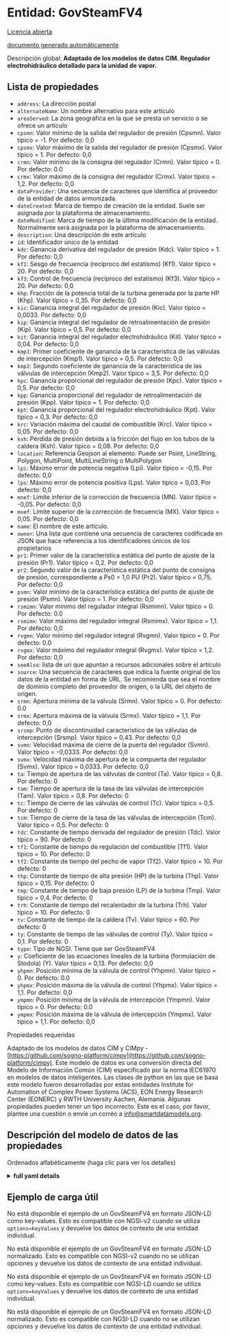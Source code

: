 Entidad: GovSteamFV4  
====================  
[Licencia abierta](https://github.com/smart-data-models//dataModel.EnergyCIM/blob/master/GovSteamFV4/LICENSE.md)  
[documento generado automáticamente](https://docs.google.com/presentation/d/e/2PACX-1vTs-Ng5dIAwkg91oTTUdt8ua7woBXhPnwavZ0FxgR8BsAI_Ek3C5q97Nd94HS8KhP-r_quD4H0fgyt3/pub?start=false&loop=false&delayms=3000#slide=id.gb715ace035_0_60)  
Descripción global: **Adaptado de los modelos de datos CIM. Regulador electrohidráulico detallado para la unidad de vapor.**  

## Lista de propiedades  

- `address`: La dirección postal  - `alternateName`: Un nombre alternativo para este artículo  - `areaServed`: La zona geográfica en la que se presta un servicio o se ofrece un artículo  - `cpsmn`: Valor mínimo de la salida del regulador de presión (Cpsmn).  Valor típico = -1. Por defecto: 0,0  - `cpsmx`: Valor máximo de la salida del regulador de presión (Cpsmx).  Valor típico = 1. Por defecto: 0,0  - `crmn`: Valor mínimo de la consigna del regulador (Crmn).  Valor típico = 0. Por defecto: 0.0  - `crmx`: Valor máximo de la consigna del regulador (Crmx).  Valor típico = 1,2. Por defecto: 0,0  - `dataProvider`: Una secuencia de caracteres que identifica al proveedor de la entidad de datos armonizada.  - `dateCreated`: Marca de tiempo de creación de la entidad. Suele ser asignada por la plataforma de almacenamiento.  - `dateModified`: Marca de tiempo de la última modificación de la entidad. Normalmente será asignada por la plataforma de almacenamiento.  - `description`: Una descripción de este artículo  - `id`: Identificador único de la entidad  - `kdc`: Ganancia derivativa del regulador de presión (Kdc).  Valor típico = 1. Por defecto: 0,0  - `kf1`: Sesgo de frecuencia (recíproco del estatismo) (Kf1).  Valor típico = 20. Por defecto: 0,0  - `kf3`: Control de frecuencia (recíproco del estatismo) (Kf3).  Valor típico = 20. Por defecto: 0,0  - `khp`: Fracción de la potencia total de la turbina generada por la parte HP (Khp).  Valor típico = 0,35. Por defecto: 0,0  - `kic`: Ganancia integral del regulador de presión (Kic).  Valor típico = 0,0033. Por defecto: 0,0  - `kip`: Ganancia integral del regulador de retroalimentación de presión (Kip).  Valor típico = 0,5. Por defecto: 0,0  - `kit`: Ganancia integral del regulador electrohidráulico (Kit).  Valor típico = 0,04. Por defecto: 0,0  - `kmp1`: Primer coeficiente de ganancia de la característica de las válvulas de intercepción (Kmp1).  Valor típico = 0,5. Por defecto: 0,0  - `kmp2`: Segundo coeficiente de ganancia de la característica de las válvulas de intercepción (Kmp2).  Valor típico = 3,5. Por defecto: 0,0  - `kpc`: Ganancia proporcional del regulador de presión (Kpc).  Valor típico = 0,5. Por defecto: 0,0  - `kpp`: Ganancia proporcional del regulador de retroalimentación de presión (Kpp).  Valor típico = 1. Por defecto: 0,0  - `kpt`: Ganancia proporcional del regulador electrohidráulico (Kpt).  Valor típico = 0,3. Por defecto: 0,0  - `krc`: Variación máxima del caudal de combustible (Krc).  Valor típico = 0,05. Por defecto: 0,0  - `ksh`: Pérdida de presión debida a la fricción del flujo en los tubos de la caldera (Ksh).  Valor típico = 0,08. Por defecto: 0,0  - `location`: Referencia Geojson al elemento. Puede ser Point, LineString, Polygon, MultiPoint, MultiLineString o MultiPolygon  - `lpi`: Máximo error de potencia negativa (Lpi).  Valor típico = -0,15. Por defecto: 0,0  - `lps`: Máximo error de potencia positiva (Lps).  Valor típico = 0,03. Por defecto: 0,0  - `mnef`: Límite inferior de la corrección de frecuencia (MN).  Valor típico = -0,05. Por defecto: 0,0  - `mxef`: Límite superior de la corrección de frecuencia (MX).  Valor típico = 0,05. Por defecto: 0,0  - `name`: El nombre de este artículo.  - `owner`: Una lista que contiene una secuencia de caracteres codificada en JSON que hace referencia a los identificadores únicos de los propietarios  - `pr1`: Primer valor de la característica estática del punto de ajuste de la presión (Pr1).  Valor típico = 0,2. Por defecto: 0,0  - `pr2`: Segundo valor de la característica estática del punto de consigna de presión, correspondiente a Ps0 = 1,0 PU (Pr2).  Valor típico = 0,75. Por defecto: 0,0  - `psmn`: Valor mínimo de la característica estática del punto de ajuste de presión (Psmn).  Valor típico = 1. Por defecto: 0,0  - `rsmimn`: Valor mínimo del regulador integral (Rsmimn).  Valor típico = 0. Por defecto: 0.0  - `rsmimx`: Valor máximo del regulador integral (Rsmimx).  Valor típico = 1,1. Por defecto: 0,0  - `rvgmn`: Valor mínimo del regulador integral (Rvgmn).  Valor típico = 0. Por defecto: 0.0  - `rvgmx`: Valor máximo del regulador integral (Rvgmx).  Valor típico = 1,2. Por defecto: 0,0  - `seeAlso`: lista de uri que apuntan a recursos adicionales sobre el artículo  - `source`: Una secuencia de caracteres que indica la fuente original de los datos de la entidad en forma de URL. Se recomienda que sea el nombre de dominio completo del proveedor de origen, o la URL del objeto de origen.  - `srmn`: Apertura mínima de la válvula (Srmn).  Valor típico = 0. Por defecto: 0.0  - `srmx`: Apertura máxima de la válvula (Srmx).  Valor típico = 1,1. Por defecto: 0,0  - `srsmp`: Punto de discontinuidad característico de las válvulas de intercepción (Srsmp).  Valor típico = 0,43. Por defecto: 0,0  - `svmn`: Velocidad máxima de cierre de la puerta del regulador (Svmn).  Valor típico = -0,0333. Por defecto: 0,0  - `svmx`: Velocidad máxima de apertura de la compuerta del regulador (Svmx).  Valor típico = 0,0333. Por defecto: 0,0  - `ta`: Tiempo de apertura de las válvulas de control (Ta).  Valor típico = 0,8. Por defecto: 0  - `tam`: Tiempo de apertura de la tasa de las válvulas de intercepción (Tam).  Valor típico = 0,8. Por defecto: 0  - `tc`: Tiempo de cierre de las válvulas de control (Tc).  Valor típico = 0,5. Por defecto: 0  - `tcm`: Tiempo de cierre de la tasa de las válvulas de intercepción (Tcm).  Valor típico = 0,5. Por defecto: 0  - `tdc`: Constante de tiempo derivada del regulador de presión (Tdc).  Valor típico = 90. Por defecto: 0  - `tf1`: Constante de tiempo de regulación del combustible (Tf1).  Valor típico = 10. Por defecto: 0  - `tf2`: Constante de tiempo del pecho de vapor (Tf2).  Valor típico = 10. Por defecto: 0  - `thp`: Constante de tiempo de alta presión (HP) de la turbina (Thp).  Valor típico = 0,15. Por defecto: 0  - `tmp`: Constante de tiempo de baja presión (LP) de la turbina (Tmp).  Valor típico = 0,4. Por defecto: 0  - `trh`: Constante de tiempo del recalentador de la turbina (Trh).  Valor típico = 10. Por defecto: 0  - `tv`: Constante de tiempo de la caldera (Tv).  Valor típico = 60. Por defecto: 0  - `ty`: Constante de tiempo de las válvulas de control (Ty).  Valor típico = 0,1. Por defecto: 0  - `type`: Tipo de NGSI. Tiene que ser GovSteamFV4  - `y`: Coeficiente de las ecuaciones lineales de la turbina (formulación de Stodola) (Y).  Valor típico = 0,13. Por defecto: 0,0  - `yhpmn`: Posición mínima de la válvula de control (Yhpmn).  Valor típico = 0. Por defecto: 0.0  - `yhpmx`: Posición máxima de la válvula de control (Yhpmx).  Valor típico = 1,1. Por defecto: 0,0  - `ympmn`: Posición mínima de la válvula de intercepción (Ympmn).  Valor típico = 0. Por defecto: 0.0  - `ympmx`: Posición máxima de la válvula de intercepción (Ympmx).  Valor típico = 1,1. Por defecto: 0,0    
Propiedades requeridas  
Adaptado de los modelos de datos CIM y CIMpy - [https://github.com/sogno-platform/cimpy](https://github.com/sogno-platform/cimpy). Este modelo de datos es una conversión directa del Modelo de Información Común (CIM) especificado por la norma IEC61970 en modelos de datos inteligentes. Las clases de python en las que se basa este modelo fueron desarrolladas por estas entidades Institute for Automation of Complex Power Systems (ACS), EON Energy Research Center (EONERC) y RWTH University Aachen, Alemania. Algunas propiedades pueden tener un tipo incorrecto. Este es el caso, por favor, plantee una cuestión o envíe un correo a info@smartdatamodels.org.  
## Descripción del modelo de datos de las propiedades  
Ordenados alfabéticamente (haga clic para ver los detalles)  
<details><summary><strong>full yaml details</strong></summary>    
```yaml  
GovSteamFV4:    
  description: 'Adapted from CIM data models. Detailed electro-hydraulic governor for steam unit.'    
  properties:    
    address:    
      description: 'The mailing address'    
      properties:    
        addressCountry:    
          description: 'Property. The country. For example, Spain. Model:''https://schema.org/addressCountry'''    
          type: string    
        addressLocality:    
          description: 'Property. The locality in which the street address is, and which is in the region. Model:''https://schema.org/addressLocality'''    
          type: string    
        addressRegion:    
          description: 'Property. The region in which the locality is, and which is in the country. Model:''https://schema.org/addressRegion'''    
          type: string    
        postOfficeBoxNumber:    
          description: 'Property. The post office box number for PO box addresses. For example, 03578. Model:''https://schema.org/postOfficeBoxNumber'''    
          type: string    
        postalCode:    
          description: 'Property. The postal code. For example, 24004. Model:''https://schema.org/https://schema.org/postalCode'''    
          type: string    
        streetAddress:    
          description: 'Property. The street address. Model:''https://schema.org/streetAddress'''    
          type: string    
      type: Property    
      x-ngsi:    
        model: https://schema.org/address    
    alternateName:    
      description: 'An alternative name for this item'    
      type: Property    
    areaServed:    
      description: 'The geographic area where a service or offered item is provided'    
      type: Property    
      x-ngsi:    
        model: https://schema.org/Text    
    cpsmn:    
      description: 'Minimum value of pressure regulator output (Cpsmn).  Typical Value = -1. Default: 0.0'    
      type: number    
      x-ngsi:    
        model: https://schema.org/Number    
    cpsmx:    
      description: 'Maximum value of pressure regulator output (Cpsmx).  Typical Value = 1. Default: 0.0'    
      type: number    
      x-ngsi:    
        model: https://schema.org/Number    
    crmn:    
      description: 'Minimum value of regulator set-point (Crmn).  Typical Value = 0. Default: 0.0'    
      type: number    
      x-ngsi:    
        model: https://schema.org/Number    
    crmx:    
      description: 'Maximum value of regulator set-point (Crmx).  Typical Value = 1.2. Default: 0.0'    
      type: number    
      x-ngsi:    
        model: https://schema.org/Number    
    dataProvider:    
      description: 'A sequence of characters identifying the provider of the harmonised data entity.'    
      type: Property    
    dateCreated:    
      description: 'Entity creation timestamp. This will usually be allocated by the storage platform.'    
      format: date-time    
      type: Property    
    dateModified:    
      description: 'Timestamp of the last modification of the entity. This will usually be allocated by the storage platform.'    
      format: date-time    
      type: Property    
    description:    
      description: 'A description of this item'    
      type: Property    
    id:    
      anyOf: &govsteamfv4_-_properties_-_owner_-_items_-_anyof    
        - description: 'Property. Identifier format of any NGSI entity'    
          maxLength: 256    
          minLength: 1    
          pattern: ^[\w\-\.\{\}\$\+\*\[\]`|~^@!,:\\]+$    
          type: string    
        - description: 'Property. Identifier format of any NGSI entity'    
          format: uri    
          type: string    
      description: 'Unique identifier of the entity'    
      type: Property    
    kdc:    
      description: 'Derivative gain of pressure regulator (Kdc).  Typical Value = 1. Default: 0.0'    
      type: number    
      x-ngsi:    
        model: https://schema.org/Number    
    kf1:    
      description: 'Frequency bias (reciprocal of droop) (Kf1).  Typical Value = 20. Default: 0.0'    
      type: number    
      x-ngsi:    
        model: https://schema.org/Number    
    kf3:    
      description: 'Frequency control (reciprocal of droop) (Kf3).  Typical Value = 20. Default: 0.0'    
      type: number    
      x-ngsi:    
        model: https://schema.org/Number    
    khp:    
      description: 'Fraction  of total turbine output generated by HP part (Khp).  Typical Value = 0.35. Default: 0.0'    
      type: number    
      x-ngsi:    
        model: https://schema.org/Number    
    kic:    
      description: 'Integral gain of pressure regulator (Kic).  Typical Value = 0.0033. Default: 0.0'    
      type: number    
      x-ngsi:    
        model: https://schema.org/Number    
    kip:    
      description: 'Integral gain of pressure feedback regulator (Kip).  Typical Value = 0.5. Default: 0.0'    
      type: number    
      x-ngsi:    
        model: https://schema.org/Number    
    kit:    
      description: 'Integral gain of electro-hydraulic regulator (Kit).  Typical Value = 0.04. Default: 0.0'    
      type: number    
      x-ngsi:    
        model: https://schema.org/Number    
    kmp1:    
      description: 'First gain coefficient of  intercept valves characteristic (Kmp1).  Typical Value = 0.5. Default: 0.0'    
      type: number    
      x-ngsi:    
        model: https://schema.org/Number    
    kmp2:    
      description: 'Second gain coefficient of intercept valves characteristic (Kmp2).  Typical Value = 3.5. Default: 0.0'    
      type: number    
      x-ngsi:    
        model: https://schema.org/Number    
    kpc:    
      description: 'Proportional gain of pressure regulator (Kpc).  Typical Value = 0.5. Default: 0.0'    
      type: number    
      x-ngsi:    
        model: https://schema.org/Number    
    kpp:    
      description: 'Proportional gain of pressure feedback regulator (Kpp).  Typical Value = 1. Default: 0.0'    
      type: number    
      x-ngsi:    
        model: https://schema.org/Number    
    kpt:    
      description: 'Proportional gain of electro-hydraulic regulator (Kpt).  Typical Value = 0.3. Default: 0.0'    
      type: number    
      x-ngsi:    
        model: https://schema.org/Number    
    krc:    
      description: 'Maximum variation of fuel flow (Krc).  Typical Value = 0.05. Default: 0.0'    
      type: number    
      x-ngsi:    
        model: https://schema.org/Number    
    ksh:    
      description: 'Pressure loss due to flow friction in the boiler tubes (Ksh).  Typical Value = 0.08. Default: 0.0'    
      type: number    
      x-ngsi:    
        model: https://schema.org/Number    
    location:    
      description: 'Geojson reference to the item. It can be Point, LineString, Polygon, MultiPoint, MultiLineString or MultiPolygon'    
      oneOf:    
        - description: 'Geoproperty. Geojson reference to the item. Point'    
          properties:    
            bbox:    
              items:    
                type: number    
              minItems: 4    
              type: array    
            coordinates:    
              items:    
                type: number    
              minItems: 2    
              type: array    
            type:    
              enum:    
                - Point    
              type: string    
          required:    
            - type    
            - coordinates    
          title: 'GeoJSON Point'    
          type: object    
        - description: 'Geoproperty. Geojson reference to the item. LineString'    
          properties:    
            bbox:    
              items:    
                type: number    
              minItems: 4    
              type: array    
            coordinates:    
              items:    
                items:    
                  type: number    
                minItems: 2    
                type: array    
              minItems: 2    
              type: array    
            type:    
              enum:    
                - LineString    
              type: string    
          required:    
            - type    
            - coordinates    
          title: 'GeoJSON LineString'    
          type: object    
        - description: 'Geoproperty. Geojson reference to the item. Polygon'    
          properties:    
            bbox:    
              items:    
                type: number    
              minItems: 4    
              type: array    
            coordinates:    
              items:    
                items:    
                  items:    
                    type: number    
                  minItems: 2    
                  type: array    
                minItems: 4    
                type: array    
              type: array    
            type:    
              enum:    
                - Polygon    
              type: string    
          required:    
            - type    
            - coordinates    
          title: 'GeoJSON Polygon'    
          type: object    
        - description: 'Geoproperty. Geojson reference to the item. MultiPoint'    
          properties:    
            bbox:    
              items:    
                type: number    
              minItems: 4    
              type: array    
            coordinates:    
              items:    
                items:    
                  type: number    
                minItems: 2    
                type: array    
              type: array    
            type:    
              enum:    
                - MultiPoint    
              type: string    
          required:    
            - type    
            - coordinates    
          title: 'GeoJSON MultiPoint'    
          type: object    
        - description: 'Geoproperty. Geojson reference to the item. MultiLineString'    
          properties:    
            bbox:    
              items:    
                type: number    
              minItems: 4    
              type: array    
            coordinates:    
              items:    
                items:    
                  items:    
                    type: number    
                  minItems: 2    
                  type: array    
                minItems: 2    
                type: array    
              type: array    
            type:    
              enum:    
                - MultiLineString    
              type: string    
          required:    
            - type    
            - coordinates    
          title: 'GeoJSON MultiLineString'    
          type: object    
        - description: 'Geoproperty. Geojson reference to the item. MultiLineString'    
          properties:    
            bbox:    
              items:    
                type: number    
              minItems: 4    
              type: array    
            coordinates:    
              items:    
                items:    
                  items:    
                    items:    
                      type: number    
                    minItems: 2    
                    type: array    
                  minItems: 4    
                  type: array    
                type: array    
              type: array    
            type:    
              enum:    
                - MultiPolygon    
              type: string    
          required:    
            - type    
            - coordinates    
          title: 'GeoJSON MultiPolygon'    
          type: object    
      type: Geoproperty    
    lpi:    
      description: 'Maximum negative power error (Lpi).  Typical Value = -0.15. Default: 0.0'    
      type: number    
      x-ngsi:    
        model: https://schema.org/Number    
    lps:    
      description: 'Maximum positive power error (Lps).  Typical Value = 0.03. Default: 0.0'    
      type: number    
      x-ngsi:    
        model: https://schema.org/Number    
    mnef:    
      description: 'Lower limit for frequency correction (MN).  Typical Value = -0.05. Default: 0.0'    
      type: number    
      x-ngsi:    
        model: https://schema.org/Number    
    mxef:    
      description: 'Upper limit for frequency correction (MX).  Typical Value = 0.05. Default: 0.0'    
      type: number    
      x-ngsi:    
        model: https://schema.org/Number    
    name:    
      description: 'The name of this item.'    
      type: Property    
    owner:    
      description: 'A List containing a JSON encoded sequence of characters referencing the unique Ids of the owner(s)'    
      items:    
        anyOf: *govsteamfv4_-_properties_-_owner_-_items_-_anyof    
        description: 'Property. Unique identifier of the entity'    
      type: Property    
    pr1:    
      description: 'First value of pressure set point static characteristic (Pr1).  Typical Value = 0.2. Default: 0.0'    
      type: number    
      x-ngsi:    
        model: https://schema.org/Number    
    pr2:    
      description: 'Second value of pressure set point static characteristic, corresponding to Ps0 = 1.0 PU (Pr2).  Typical Value = 0.75. Default: 0.0'    
      type: number    
      x-ngsi:    
        model: https://schema.org/Number    
    psmn:    
      description: 'Minimum value of pressure set point static characteristic (Psmn).  Typical Value = 1. Default: 0.0'    
      type: number    
      x-ngsi:    
        model: https://schema.org/Number    
    rsmimn:    
      description: 'Minimum value of integral regulator (Rsmimn).  Typical Value = 0. Default: 0.0'    
      type: number    
      x-ngsi:    
        model: https://schema.org/Number    
    rsmimx:    
      description: 'Maximum value of integral regulator (Rsmimx).  Typical Value = 1.1. Default: 0.0'    
      type: number    
      x-ngsi:    
        model: https://schema.org/Number    
    rvgmn:    
      description: 'Minimum value of integral regulator (Rvgmn).  Typical Value = 0. Default: 0.0'    
      type: number    
      x-ngsi:    
        model: https://schema.org/Number    
    rvgmx:    
      description: 'Maximum value of integral regulator (Rvgmx).  Typical Value = 1.2. Default: 0.0'    
      type: number    
      x-ngsi:    
        model: https://schema.org/Number    
    seeAlso:    
      description: 'list of uri pointing to additional resources about the item'    
      oneOf:    
        - items:    
            format: uri    
            type: string    
          minItems: 1    
          type: array    
        - format: uri    
          type: string    
      type: Property    
    source:    
      description: 'A sequence of characters giving the original source of the entity data as a URL. Recommended to be the fully qualified domain name of the source provider, or the URL to the source object.'    
      type: Property    
    srmn:    
      description: 'Minimum valve opening (Srmn).  Typical Value = 0. Default: 0.0'    
      type: number    
      x-ngsi:    
        model: https://schema.org/Number    
    srmx:    
      description: 'Maximum valve opening (Srmx).  Typical Value = 1.1. Default: 0.0'    
      type: number    
      x-ngsi:    
        model: https://schema.org/Number    
    srsmp:    
      description: 'Intercept valves characteristic discontinuity point (Srsmp).  Typical Value = 0.43. Default: 0.0'    
      type: number    
      x-ngsi:    
        model: https://schema.org/Number    
    svmn:    
      description: 'Maximum regulator gate closing velocity (Svmn).  Typical Value = -0.0333. Default: 0.0'    
      type: number    
      x-ngsi:    
        model: https://schema.org/Number    
    svmx:    
      description: 'Maximum regulator gate opening velocity (Svmx).  Typical Value = 0.0333. Default: 0.0'    
      type: number    
      x-ngsi:    
        model: https://schema.org/Number    
    ta:    
      description: 'Control valves rate opening time (Ta).  Typical Value = 0.8. Default: 0'    
      type: number    
      x-ngsi:    
        model: https://schema.org/Number    
    tam:    
      description: 'Intercept valves rate opening time (Tam).  Typical Value = 0.8. Default: 0'    
      type: number    
      x-ngsi:    
        model: https://schema.org/Number    
    tc:    
      description: 'Control valves rate closing time (Tc).  Typical Value = 0.5. Default: 0'    
      type: number    
      x-ngsi:    
        model: https://schema.org/Number    
    tcm:    
      description: 'Intercept valves rate closing time (Tcm).  Typical Value = 0.5. Default: 0'    
      type: number    
      x-ngsi:    
        model: https://schema.org/Number    
    tdc:    
      description: 'Derivative time constant of pressure regulator (Tdc).  Typical Value = 90. Default: 0'    
      type: number    
      x-ngsi:    
        model: https://schema.org/Number    
    tf1:    
      description: 'Time constant of fuel regulation (Tf1).  Typical Value = 10. Default: 0'    
      type: number    
      x-ngsi:    
        model: https://schema.org/Number    
    tf2:    
      description: 'Time constant of steam chest (Tf2).  Typical Value = 10. Default: 0'    
      type: number    
      x-ngsi:    
        model: https://schema.org/Number    
    thp:    
      description: 'High pressure (HP) time constant of the turbine (Thp).  Typical Value = 0.15. Default: 0'    
      type: number    
      x-ngsi:    
        model: https://schema.org/Number    
    tmp:    
      description: 'Low pressure (LP) time constant of the turbine (Tmp).  Typical Value = 0.4. Default: 0'    
      type: number    
      x-ngsi:    
        model: https://schema.org/Number    
    trh:    
      description: 'Reheater  time constant of the turbine (Trh).  Typical Value = 10. Default: 0'    
      type: number    
      x-ngsi:    
        model: https://schema.org/Number    
    tv:    
      description: 'Boiler time constant (Tv).  Typical Value = 60. Default: 0'    
      type: number    
      x-ngsi:    
        model: https://schema.org/Number    
    ty:    
      description: 'Control valves servo time constant (Ty).  Typical Value = 0.1. Default: 0'    
      type: number    
      x-ngsi:    
        model: https://schema.org/Number    
    type:    
      description: 'NGSI type. It has to be GovSteamFV4'    
      enum:    
        - GovSteamFV4    
      type: Property    
    y:    
      description: 'Coefficient of linearized equations of turbine (Stodola formulation) (Y).  Typical Value = 0.13. Default: 0.0'    
      type: number    
      x-ngsi:    
        model: https://schema.org/Number    
    yhpmn:    
      description: 'Minimum control valve position (Yhpmn).  Typical Value = 0. Default: 0.0'    
      type: number    
      x-ngsi:    
        model: https://schema.org/Number    
    yhpmx:    
      description: 'Maximum control valve position (Yhpmx).  Typical Value = 1.1. Default: 0.0'    
      type: number    
      x-ngsi:    
        model: https://schema.org/Number    
    ympmn:    
      description: 'Minimum intercept valve position (Ympmn).  Typical Value = 0. Default: 0.0'    
      type: number    
      x-ngsi:    
        model: https://schema.org/Number    
    ympmx:    
      description: 'Maximum intercept valve position (Ympmx).  Typical Value = 1.1. Default: 0.0'    
      type: number    
      x-ngsi:    
        model: https://schema.org/Number    
  required: []    
  type: object    
```  
</details>    
## Ejemplo de carga útil  
No está disponible el ejemplo de un GovSteamFV4 en formato JSON-LD como key-values. Esto es compatible con NGSI-v2 cuando se utiliza `options=keyValues` y devuelve los datos de contexto de una entidad individual.  
No está disponible el ejemplo de un GovSteamFV4 en formato JSON-LD normalizado. Esto es compatible con NGSI-v2 cuando no se utilizan opciones y devuelve los datos de contexto de una entidad individual.  
No está disponible el ejemplo de un GovSteamFV4 en formato JSON-LD como key-values. Esto es compatible con NGSI-LD cuando se utiliza `options=keyValues` y devuelve los datos de contexto de una entidad individual.  
No está disponible el ejemplo de un GovSteamFV4 en formato JSON-LD normalizado. Esto es compatible con NGSI-LD cuando no se utilizan opciones y devuelve los datos de contexto de una entidad individual.  
